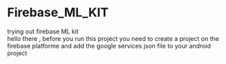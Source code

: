 # Firebase_ML_KIT
trying out firebase ML kit <br/>
hello there , before you run this project you need to create a project on the firebase platforme and add the google services json file to your android project
